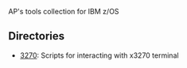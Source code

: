 AP's tools collection for IBM z/OS

## Directories
- [3270](): Scripts for interacting with x3270 terminal  
